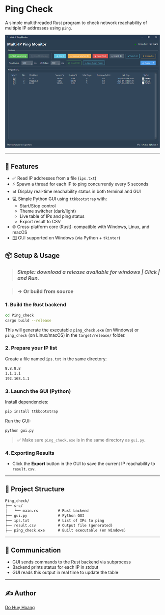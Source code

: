 # Ping Check

A simple multithreaded Rust program to check network reachability of multiple IP addresses using `ping`.

<p align="center">
  <img src="./docs/assets/images/screenshot.PNG" alt="screenshot" width="700">
</p>

---

## 🔧 Features

- ✅ Read IP addresses from a file (`ips.txt`)
- ⚡ Spawn a thread for each IP to ping concurrently every 5 seconds
- 📊 Display real-time reachability status in both terminal and GUI
- 💻 Simple Python GUI using `ttkbootstrap` with:
  - Start/Stop control
  - Theme switcher (dark/light)
  - Live table of IPs and ping status
  - Export result to CSV
- 🌐 Cross-platform core (Rust): compatible with Windows, Linux, and macOS  
- 🪟 GUI supported on Windows (via Python + `tkinter`)

## 📦 Setup & Usage
> ### ***Simple: download a release available for windows | Click | and Run.***

> ### **-> Or build from source**

### 1. Build the Rust backend

```bash
cd Ping_check
cargo build --release
````

This will generate the executable `ping_check.exe` (on Windows) or `ping_check` (on Linux/macOS) in the `target/release/` folder.

### 2. Prepare your IP list

Create a file named `ips.txt` in the same directory:

```txt
8.8.8.8
1.1.1.1
192.168.1.1
```

### 3. Launch the GUI (Python)

Install dependencies:

```bash
pip install ttkbootstrap
```

Run the GUI:

```bash
python gui.py
```

> ✅ Make sure `ping_check.exe` is in the same directory as `gui.py`.

### 4. Exporting Results

* Click the **Export** button in the GUI to save the current IP reachability to `result.csv`.

---

## 📁 Project Structure

```
Ping_check/
├── src/
│   └── main.rs         # Rust backend
├── gui.py              # Python GUI
├── ips.txt             # List of IPs to ping
├── result.csv          # Output file (generated)
├── ping_check.exe      # Built executable (on Windows)
```

---

## 🔄 Communication

* GUI sends commands to the Rust backend via subprocess
* Backend prints status for each IP in stdout
* GUI reads this output in real time to update the table

---

## ✍️ Author

[Do Huy Hoang](https://github.com/dohuyhoang93)
